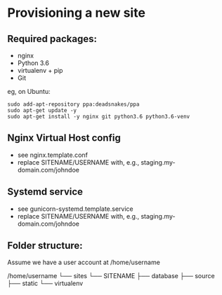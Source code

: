 Provisioning a new site
=======================

## Required packages:

* nginx
* Python 3.6
* virtualenv + pip
* Git

eg, on Ubuntu:

    sudo add-apt-repository ppa:deadsnakes/ppa
    sudo apt-get update -y
    sudo apt-get install -y nginx git python3.6 python3.6-venv

## Nginx Virtual Host config

* see nginx.template.conf
* replace SITENAME/USERNAME with, e.g., staging.my-domain.com/johndoe

## Systemd service

* see gunicorn-systemd.template.service
* replace SITENAME/USERNAME with, e.g., staging.my-domain.com/johndoe

## Folder structure:
Assume we have a user account at /home/username

/home/username
└── sites
    └── SITENAME
         ├── database
         ├── source
         ├── static
         └── virtualenv
